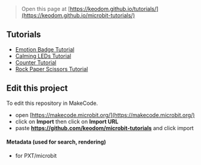 
> Open this page at [https://keodom.github.io/tutorials/](https://keodom.github.io/microbit-tutorials/)

## Tutorials
* [Emotion Badge Tutorial](/microbit-tutorials/emotion-badge-tutorial)
* [Calming LEDs Tutorial](/microbit-tutorials/calming-leds-tutorial)
* [Counter Tutorial](/microbit-tutorials/counter-tutorial)
* [Rock Paper Scissors Tutorial](/microbit-tutorials/rock-paper-scissors-tutorial)



## Edit this project

To edit this repository in MakeCode.

* open [https://makecode.microbit.org/](https://makecode.microbit.org/)
* click on **Import** then click on **Import URL**
* paste **https://github.com/keodom/microbit-tutorials** and click import

#### Metadata (used for search, rendering)

* for PXT/microbit
<script src="https://makecode.com/gh-pages-embed.js"></script><script>makeCodeRender("{{ site.makecode.home_url }}", "{{ site.github.owner_name }}/{{ site.github.repository_name }}");</script>
